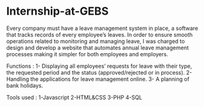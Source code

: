 # Internship-at-GEBS

Every company must have a leave management system in place,
a software that tracks records of every employee’s leaves. In order to
ensure smooth operations related to monitoring and managing leave, I was
charged to design and develop a website that automates annual leave
management processes making it simpler for both employees and
employers.


Functions :
    1- Displaying all employees’ requests for leave with their type, the requested
    period and the status (approved/rejected or in process).
    2- Handling the applications for leave management online.
    3- A planning of bank holidays.

Tools used : 
    1-Javascript
    2-HTML&CSS
    3-PHP
    4-SQL
